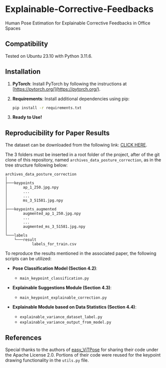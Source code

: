 # Explainable-Corrective-Feedbacks
Human Pose Estimation for Explainable Corrective Feedbacks in Office Spaces

## Compatibility
Tested on Ubuntu 23.10 with Python 3.11.6.


## Installation

1. **PyTorch**: Install PyTorch by following the instructions at [https://pytorch.org/](https://pytorch.org/).

2. **Requirements**: Install additional dependencies using pip:

    ```bash
    pip install -r requirements.txt
    ```

3. **Ready to Use!**


## Reproducibility for Paper Results
The dataset can be downloaded from the following link: [CLICK HERE](https://zenodo.org/records/11075018).

The 3 folders must be inserted in a root folder of the project, after of the git clone of this repository, named `archives_data_posture_correction`, as in the tree structure following below:
```
archives_data_posture_correction
│   
├───keypoints
│       ap_1_250.jpg.npy
│		...
│		...
│       ms_3_51581.jpg.npy
│       
├───keypoints_augmented
│       augmented_ap_1_250.jpg.npy
│		...
│		...
│       augmented_ms_3_51581.jpg.npy
│       
└───labels
    └───result
            labels_for_train.csv
```            


To reproduce the results mentioned in the associated paper, the following scripts can be utilized:

- **Pose Classification Model (Section 4.2)**:
  - `main_keypoint_classification.py`

- **Explainable Suggestions Module (Section 4.3)**:
  - `main_keypoint_explainable_correction.py`

- **Explainable Module based on Data Statistics (Section 4.4)**:
  - `explainable_variance_dataset_label.py`
  - `explainable_variance_output_from_model.py`

## References

Special thanks to the authors of [easy_ViTPose](https://github.com/JunkyByte/easy_ViTPose) for sharing their code under the Apache License 2.0. Portions of their code were reused for the keypoint drawing functionality in the `utils.py` file.


